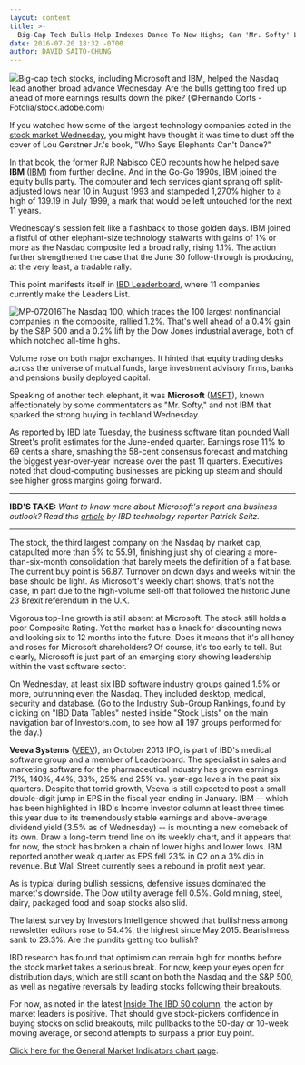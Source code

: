 ```yaml
---
layout: content
title: >-
  Big-Cap Tech Bulls Help Indexes Dance To New Highs; Can 'Mr. Softy' Lead Again?
date: 2016-07-20 18:32 -0700
author: DAVID SAITO-CHUNG
---
```






![](https://www.investors.com/wp-content/uploads/2016/07/BIGpic_072016_adobe.jpeg)Big-cap tech stocks, including Microsoft and IBM, helped the Nasdaq lead another broad advance Wednesday. Are the bulls getting too fired up ahead of more earnings results down the pike? (©Fernando Corts - Fotolia/stock.adobe.com)









If you watched how some of the largest technology companies acted in the [stock market Wednesday](https://www.investors.com/category/market-trend/stock-market-today/), you might have thought it was time to dust off the cover of Lou Gerstner Jr.'s book, "Who Says Elephants Can't Dance?"


In that book, the former RJR Nabisco CEO recounts how he helped save **IBM** ([IBM](https://research.investors.com/quote.aspx?symbol=IBM)) from further decline. And in the Go-Go 1990s, IBM joined the equity bulls party. The computer and tech services giant sprang off split-adjusted lows near 10 in August 1993 and stampeded 1,270% higher to a high of 139.19 in July 1999, a mark that would be left untouched for the next 11 years.


Wednesday's session felt like a flashback to those golden days. IBM joined a fistful of other elephant-size technology stalwarts with gains of 1% or more as the Nasdaq composite led a broad rally, rising 1.1%. The action further strengthened the case that the June 30 follow-through is producing, at the very least, a tradable rally.


This point manifests itself in [IBD Leaderboard](https://leaderboard.investors.com/leaderboard/leaders/default.aspx), where 11 companies currently make the Leaders List.


![MP-072016](https://www.investors.com/wp-content/uploads/2016/07/MP-072016-176x300.jpg)The Nasdaq 100, which traces the 100 largest nonfinancial companies in the composite, rallied 1.2%. That's well ahead of a 0.4% gain by the S&P 500 and a 0.2% lift by the Dow Jones industrial average, both of which notched all-time highs.


Volume rose on both major exchanges. It hinted that equity trading desks across the universe of mutual funds, large investment advisory firms, banks and pensions busily deployed capital.


Speaking of another tech elephant, it was **Microsoft** ([MSFT](https://research.investors.com/quote.aspx?symbol=MSFT)), known affectionately by some commentators as "Mr. Softy," and not IBM that sparked the strong buying in techland Wednesday.


As reported by IBD late Tuesday, the business software titan pounded Wall Street's profit estimates for the June-ended quarter. Earnings rose 11% to 69 cents a share, smashing the 58-cent consensus forecast and matching the biggest year-over-year increase over the past 11 quarters. Executives noted that cloud-computing businesses are picking up steam and should see higher gross margins going forward.




---


**IBD'S TAKE:** *Want to know more about Microsoft's report and business outlook? Read this [article](https://www.investors.com/news/technology/click/microsoft-vows-to-improve-cloud-business-profitability/) by IBD technology reporter Patrick Seitz.*




---


The stock, the third largest company on the Nasdaq by market cap, catapulted more than 5% to 55.91, finishing just shy of clearing a more-than-six-month consolidation that barely meets the definition of a flat base. The current buy point is 56.87. Turnover on down days and weeks within the base should be light. As Microsoft's weekly chart shows, that's not the case, in part due to the high-volume sell-off that followed the historic June 23 Brexit referendum in the U.K.


Vigorous top-line growth is still absent at Microsoft. The stock still holds a poor Composite Rating. Yet the market has a knack for discounting news and looking six to 12 months into the future. Does it means that it's all honey and roses for Microsoft shareholders? Of course, it's too early to tell. But clearly, Microsoft is just part of an emerging story showing leadership within the vast software sector.


On Wednesday, at least six IBD software industry groups gained 1.5% or more, outrunning even the Nasdaq. They included desktop, medical, security and database. (Go to the Industry Sub-Group Rankings, found by clicking on "IBD Data Tables" nested inside "Stock Lists" on the main navigation bar of Investors.com, to see how all 197 groups performed for the day.)


**Veeva Systems** ([VEEV](https://research.investors.com/quote.aspx?symbol=VEEV)), an October 2013 IPO, is part of IBD's medical software group and a member of Leaderboard. The specialist in sales and marketing software for the pharmaceutical industry has grown earnings 71%, 140%, 44%, 33%, 25% and 25% vs. year-ago levels in the past six quarters. Despite that torrid growth, Veeva is still expected to post a small double-digit jump in EPS in the fiscal year ending in January.
IBM -- which has been highlighted in IBD's Income Investor column at least three times this year due to its tremendously stable earnings and above-average dividend yield (3.5% as of Wednesday) -- is mounting a new comeback of its own. Draw a long-term trend line on its weekly chart, and it appears that for now, the stock has broken a chain of lower highs and lower lows. IBM reported another weak quarter as EPS fell 23% in Q2 on a 3% dip in revenue. But Wall Street currently sees a rebound in profit next year.


As is typical during bullish sessions, defensive issues dominated the market's downside. The Dow utility average fell 0.5%. Gold mining, steel, dairy, packaged food and soap stocks also slid.


The latest survey by Investors Intelligence showed that bullishness among newsletter editors rose to 54.4%, the highest since May 2015. Bearishness sank to 23.3%. Are the pundits getting too bullish?


IBD research has found that optimism can remain high for months before the stock market takes a serious break. For now, keep your eyes open for distribution days, which are still scant on both the Nasdaq and the S&P 500, as well as negative reversals by leading stocks following their breakouts.


For now, as noted in the latest [Inside The IBD 50 column](http://research.investors.com/stock-lists/ibd-50/), the action by market leaders is positive. That should give stock-pickers confidence in buying stocks on solid breakouts, mild pullbacks to the 50-day or 10-week moving average, or second attempts to surpass a prior buy point.


[Click here for the General Market Indicators chart page](https://www.investors.com/wp-content/uploads/2016/07/IBD2007153838GMI-1.pdf).




